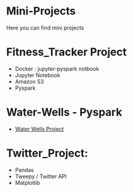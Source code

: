 # Mini-Projects
Here you can find mini projects

# Fitness_Tracker Project
- Docker : jupyter-pyspark notbook
- Jupyter Notebook
- Amazon S3
- Pyspark

# Water-Wells - Pyspark
- [Water Wells Project](https://github.com/ShalonnIngram/Mini-Projects/tree/main/Water_Wells_Project)

# Twitter_Project: 
  - Pandas
  - Tweepy / Twitter API
  - Matplotlib


